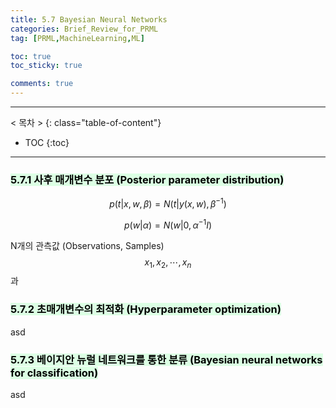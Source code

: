 ```yaml
---
title: 5.7 Bayesian Neural Networks
categories: Brief_Review_for_PRML
tag: [PRML,MachineLearning,ML]

toc: true
toc_sticky: true

comments: true
---
```



---
< 목차 >
{: class="table-of-content"}
* TOC
{:toc}
---

### <mark style='background-color: #dcffe4'> 5.7.1 사후 매개변수 분포 (Posterior parameter distribution) </mark>

$$
p(t \vert x,w,\beta) = N(t \vert y(x,w), \beta^{-1})
$$

$$
p(w \vert \alpha) = N(w \vert 0, \alpha^{-1} I)
$$

N개의 관측값 (Observations, Samples) $$x_1,x_2, \cdots, x_n$$과 


### <mark style='background-color: #dcffe4'> 5.7.2 초매개변수의 최적화 (Hyperparameter optimization) </mark>

asd

### <mark style='background-color: #dcffe4'> 5.7.3 베이지안 뉴럴 네트워크를 통한 분류 (Bayesian neural networks for classification) </mark>

asd
